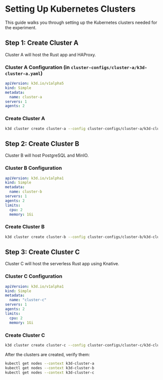 # Setting Up Kubernetes Clusters

This guide walks you through setting up the Kubernetes clusters needed for the experiment.

## Step 1: Create Cluster A

Cluster A will host the Rust app and HAProxy.

### Cluster A Configuration (in `cluster-configs/cluster-a/k3d-cluster-a.yaml`)

```yaml
apiVersion: k3d.io/v1alpha5
kind: Simple
metadata:
  name: cluster-a
servers: 1
agents: 2
```

### Create Cluster A

```bash
k3d cluster create cluster-a --config cluster-configs/cluster-a/k3d-cluster-a.yaml
```

## Step 2: Create Cluster B

Cluster B will host PostgreSQL and MinIO.

### Cluster B Configuration

```yaml
apiVersion: k3d.io/v1alpha1
kind: Simple
metadata:
  name: cluster-b
servers: 1
agents: 2
limits:
  cpu: 2
  memory: 1Gi
```

### Create Cluster B

```bash
k3d cluster create cluster-b --config cluster-configs/cluster-b/k3d-cluster-b.yaml
```

## Step 3: Create Cluster C

Cluster C will host the serverless Rust app using Knative.

### Cluster C Configuration

```yaml
apiVersion: k3d.io/v1alpha1
kind: Simple
metadata:
  name: "cluster-c"
servers: 1
agents: 2
limits:
  cpu: 2
  memory: 1Gi
```

### Create Cluster C

```bash
k3d cluster create cluster-c --config cluster-configs/cluster-c/k3d-cluster-c.yaml
```

After the clusters are created, verify them:

```bash
kubectl get nodes --context k3d-cluster-a
kubectl get nodes --context k3d-cluster-b
kubectl get nodes --context k3d-cluster-c
```
